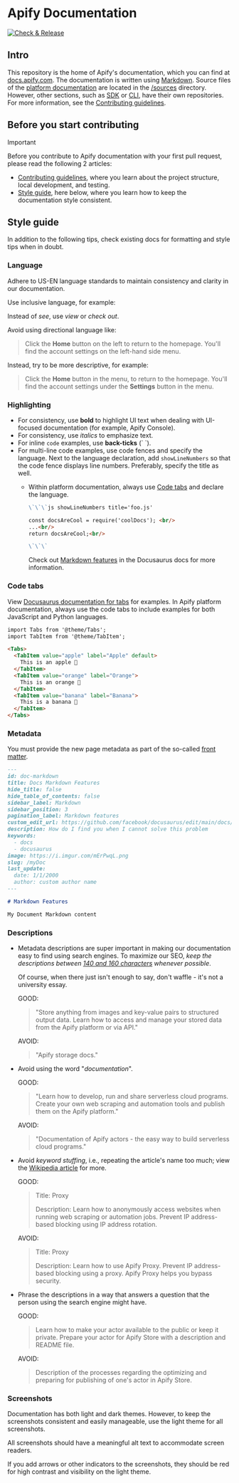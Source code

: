 # Apify Documentation

[![Check & Release](https://github.com/apify/apify-docs/actions/workflows/test.yaml/badge.svg)](https://github.com/apify/apify-docs/actions/workflows/test.yaml)

## Intro

This repository is the home of Apify's documentation, which you can find at [docs.apify.com](https://docs.apify.com/). The documentation is written using [Markdown](https://github.com/adam-p/markdown-here/wiki/Markdown-Cheatsheet). Source files of the [platform documentation](https://docs.apify.com/platform) are located in the [/sources](https://github.com/apify/apify-docs/tree/master/sources) directory. However, other sections, such as [SDK](https://docs.apify.com/sdk) or [CLI](https://docs.apify.com/cli), have their own repositories. For more information, see the [Contributing guidelines](./CONTRIBUTING.md).

## Before you start contributing

> [!IMPORTANT]
> Before you contribute to Apify documentation with your first pull request, please read the following 2 articles:
>
> - [Contributing guidelines](CONTRIBUTING.md), where you learn about the project structure, local development, and testing.
> - [Style guide](#style-guide), here below, where you learn how to keep the documentation style consistent.

## Style guide

In addition to the following tips, check existing docs for formatting and style tips when in doubt.

### Language

Adhere to US-EN language standards to maintain consistency and clarity in our documentation.

Use inclusive language, for example:

Instead of _see_, use _view_ or _check out_.

Avoid using directional language like:

> Click the **Home** button on the left to return to the homepage.
> You'll find the account settings on the left-hand side menu.

Instead, try to be more descriptive, for example:

> Click the **Home** button in the menu, to return to the homepage.
> You'll find the account settings under the **Settings** button in the menu.

### Highlighting

- For consistency, use **bold** to highlight UI text when dealing with UI-focused documentation (for example, Apify Console).
- For consistency, use _italics_ to emphasize text.
- For inline `code` examples, use **back-ticks** (\` \`).
- For multi-line code examples, use code fences and specify the language. Next to the language declaration, add `showLineNumbers` so that the code fence displays line numbers. Preferably, specify the title as well.
  - Within platform documentation, always use [Code tabs](README.md#code-tabs) and declare the language.

    ```markdown
    \`\`\`js showLineNumbers title='foo.js'

    const docsAreCool = require('coolDocs'); <br/>
    ...<br/>
    return docsAreCool;<br/>

    \`\`\`
    ```

    Check out [Markdown features](https://docusaurus.io/docs/markdown-features) in the Docusaurus docs for more information.

### Code tabs

View [Docusaurus documentation for tabs](https://docusaurus.io/docs/markdown-features/tabs) for examples. In Apify platform documentation, always use the code tabs to include examples for both JavaScript and Python languages.

```markdown
import Tabs from '@theme/Tabs';
import TabItem from '@theme/TabItem';

<Tabs>
  <TabItem value="apple" label="Apple" default>
    This is an apple 🍎
  </TabItem>
  <TabItem value="orange" label="Orange">
    This is an orange 🍊
  </TabItem>
  <TabItem value="banana" label="Banana">
    This is a banana 🍌
  </TabItem>
</Tabs>
```

### Metadata

You must provide the new page metadata as part of the so-called [front matter](https://docusaurus.io/docs/api/plugins/@docusaurus/plugin-content-docs#markdown-front-matter).

```markdown
---
id: doc-markdown
title: Docs Markdown Features
hide_title: false
hide_table_of_contents: false
sidebar_label: Markdown
sidebar_position: 3
pagination_label: Markdown features
custom_edit_url: https://github.com/facebook/docusaurus/edit/main/docs/api-doc-markdown.md
description: How do I find you when I cannot solve this problem
keywords:
  - docs
  - docusaurus
image: https://i.imgur.com/mErPwqL.png
slug: /myDoc
last_update:
  date: 1/1/2000
  author: custom author name
---

# Markdown Features

My Document Markdown content
```

### Descriptions

- Metadata descriptions are super important in making our documentation easy to find using search engines. To maximize our SEO, _keep the descriptions between [140 and 160 characters](https://www.google.com/url?sa=t&rct=j&q=&esrc=s&source=web&cd=&cad=rja&uact=8&ved=2ahUKEwigg6Og56brAhUNi1wKHULsAHEQFjAGegQIDBAG&url=https%3A%2F%2Fmoz.com%2Flearn%2Fseo%2Fmeta-description&usg=AOvVaw3L26bXhHZTd0wYDM_5xtJ9) whenever possible_.

    Of course, when there just isn't enough to say, don't waffle - it's not a university essay.

    GOOD:

    > "Store anything from images and key-value pairs to structured output data. Learn how to access and manage your stored data from the Apify platform or via API."

    AVOID:

    > "Apify storage docs."

- Avoid using the word "_documentation_".

    GOOD:

    > "Learn how to develop, run and share serverless cloud programs. Create your own web scraping and automation tools and publish them on the Apify platform."

    AVOID:

    > "Documentation of Apify actors - the easy way to build serverless cloud programs."

- Avoid _keyword stuffing_, i.e., repeating the article's name too much; view the [Wikipedia article](https://en.wikipedia.org/wiki/Keyword_stuffing) for more.

    GOOD:

    > Title: Proxy
    >
    > Description: Learn how to anonymously access websites when running web scraping or automation jobs. Prevent IP address-based blocking using IP address rotation.

    AVOID:

    > Title: Proxy
    >
    > Description: Learn how to use Apify Proxy. Prevent IP address-based blocking using a proxy. Apify Proxy helps you bypass security.

- Phrase the descriptions in a way that answers a question that the person using the search engine might have.

    GOOD:

    > Learn how to make your actor available to the public or keep it private. Prepare your actor for Apify Store with a description and README file.

    AVOID:

    > Description of the processes regarding the optimizing and preparing for publishing of one's actor in Apify Store.

### Screenshots

Documentation has both light and dark themes. However, to keep the screenshots consistent and easily manageable, use the light theme for all screenshots.

All screenshots should have a meaningful alt text to accommodate screen readers.

If you add arrows or other indicators to the screenshots, they should be red for high contrast and visibility on the light theme.
